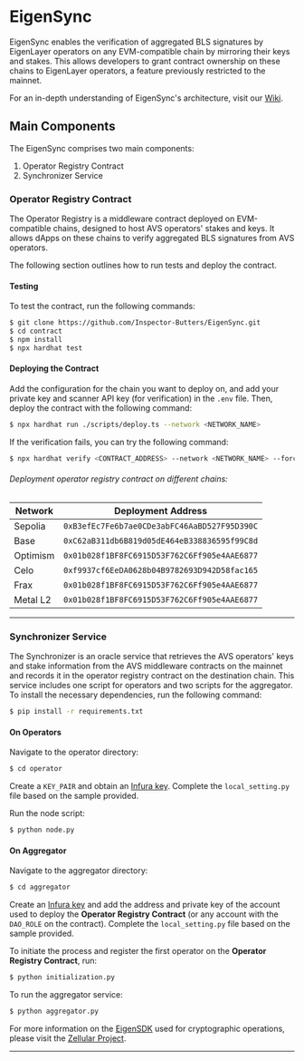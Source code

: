 # EigenSync

EigenSync enables the verification of aggregated BLS signatures by EigenLayer operators on any EVM-compatible chain by mirroring their keys and stakes. This allows developers to grant contract ownership on these chains to EigenLayer operators, a feature previously restricted to the mainnet.

For an in-depth understanding of EigenSync's architecture, visit our [Wiki](https://github.com/Inspector-Butters/EigenSync/wiki).

## Main Components

The EigenSync comprises two main components:

1. Operator Registry Contract
2. Synchronizer Service

### Operator Registry Contract

The Operator Registry is a middleware contract deployed on EVM-compatible chains, designed to host AVS operators' stakes and keys. It allows dApps on these chains to verify aggregated BLS signatures from AVS operators.

The following section outlines how to run tests and deploy the contract.

#### Testing

To test the contract, run the following commands:

```bash
$ git clone https://github.com/Inspector-Butters/EigenSync.git
$ cd contract
$ npm install
$ npx hardhat test
```

#### Deploying the Contract

Add the configuration for the chain you want to deploy on, and add your private key and scanner API key (for verification) in the `.env` file. Then, deploy the contract with the following command:

```bash
$ npx hardhat run ./scripts/deploy.ts --network <NETWORK_NAME>
```

If the verification fails, you can try the following command:

```bash
$ npx hardhat verify <CONTRACT_ADDRESS> --network <NETWORK_NAME> --force
```

###### Deployment operator registry contract on different chains:

| Network  | Deployment Address                              |
|----------|-------------------------------------------------|
| Sepolia  | `0xB3efEc7Fe6b7ae0CDe3abFC46AaBD527F95D390C`    |
| Base     | `0xC62aB311db6B819d05dE464eB338836595f99C8d`    |
| Optimism | `0x01b028f1BF8FC6915D53F762C6Ff905e4AAE6877`    |
| Celo     | `0xf9937cf6EeDA0628b04B9782693D942D58fac165`    |
| Frax     | `0x01b028f1BF8FC6915D53F762C6Ff905e4AAE6877`    |
| Metal L2 | `0x01b028f1BF8FC6915D53F762C6Ff905e4AAE6877`    |


---

### Synchronizer Service

The Synchronizer is an oracle service that retrieves the AVS operators' keys and stake information from the AVS middleware contracts on the mainnet and records it in the operator registry contract on the destination chain. This service includes one script for operators and two scripts for the aggregator. To install the necessary dependencies, run the following command:

```bash
$ pip install -r requirements.txt
```

#### On Operators

Navigate to the operator directory:

```bash
$ cd operator
```

Create a `KEY_PAIR` and obtain an [Infura key](https://www.infura.io/). Complete the `local_setting.py` file based on the sample provided.

Run the node script:

```bash
$ python node.py
```

#### On Aggregator

Navigate to the aggregator directory:

```bash
$ cd aggregator
```

Create an [Infura key](https://www.infura.io/) and add the address and private key of the account used to deploy the **Operator Registry Contract** (or any account with the `DAO_ROLE` on the contract). Complete the `local_setting.py` file based on the sample provided.

To initiate the process and register the first operator on the **Operator Registry Contract**, run:

```bash
$ python initialization.py
```

To run the aggregator service:

```bash
$ python aggregator.py
```

For more information on the [EigenSDK](https://eigensdk-python.readthedocs.io/en/latest/) used for cryptographic operations, please visit the [Zellular Project](https://www.zellular.xyz/).

---
